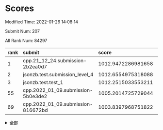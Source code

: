 # Scores

Modified Time: 2022-01-26 14:08:14

Submit Num: 207

All Rank Num: 84297

| rank |               submit               |       score        |       sigma        | pk_num |
| :--- | :--------------------------------- | :----------------- | :----------------- | :----- |
| 1    | cpp.21_12_24.submission-2b2ea0d7   | 1012.9472286981658 | 0.8084751482703283 | 1627   |
| 2    | jsonzb.test.submission_level_4     | 1012.6554975318088 | 0.7904026033779142 | 1630   |
| 3    | jsonzb.test.test_1                 | 1012.2515033553211 | 0.8169937759902379 | 1632   |
| 55   | cpp.2022_01_09.submission-5b0e3de2 | 1005.2014725729044 | 0.7081040104673555 | 1631   |
| 69   | cpp.2022_01_09.submission-816672bd | 1003.8397968751822 | 0.7259989890320863 | 1627   |


<details>
<summary>全部</summary>

| rank |                 submit                 |       score        |       sigma        | pk_num |
| :--- | :------------------------------------- | :----------------- | :----------------- | :----- |
| 1    | cpp.21_12_24.submission-2b2ea0d7       | 1012.9472286981658 | 0.8084751482703283 | 1627   |
| 2    | jsonzb.test.submission_level_4         | 1012.6554975318088 | 0.7904026033779142 | 1630   |
| 3    | jsonzb.test.test_1                     | 1012.2515033553211 | 0.8169937759902379 | 1632   |
| 4    | gobigger.level_3.submission_level_3_10 | 1011.5833371559553 | 0.7616402810678786 | 1627   |
| 5    | gobigger.level_3.submission_level_3_16 | 1011.2941310661145 | 0.7858675921513922 | 1628   |
| 6    | gobigger.level_3.submission_level_3_42 | 1011.1662536862426 | 0.7676628771479114 | 1628   |
| 7    | gobigger.level_3.submission_level_3_19 | 1011.1171988690152 | 0.7808164555176803 | 1625   |
| 8    | gobigger.level_3.submission_level_3_32 | 1011.1038950665927 | 0.7790813234762544 | 1627   |
| 9    | gobigger.level_3.submission_level_3_3  | 1010.9267541450993 | 0.7937641044082576 | 1627   |
| 10   | gobigger.level_3.submission_level_3_31 | 1010.9004736000635 | 0.7733780639314999 | 1628   |
| 11   | gobigger.level_3.submission_level_3_48 | 1010.837810634825  | 0.7481623999494071 | 1633   |
| 12   | gobigger.level_3.submission_level_3_43 | 1010.7435942987223 | 0.7690545596896243 | 1629   |
| 13   | gobigger.level_3.submission_level_3_2  | 1010.7228764464375 | 0.7704156663135007 | 1630   |
| 14   | gobigger.level_3.submission_level_3_44 | 1010.5951082840842 | 0.770084654755791  | 1633   |
| 15   | gobigger.level_3.submission_level_3_24 | 1010.5898015831525 | 0.7808038050535294 | 1634   |
| 16   | gobigger.level_3.submission_level_3_7  | 1010.4962029838094 | 0.8063449368126224 | 1631   |
| 17   | gobigger.level_3.submission_level_3_29 | 1010.469412624385  | 0.7783721073538148 | 1625   |
| 18   | gobigger.level_3.submission_level_3_49 | 1010.3953112182161 | 0.767185896617795  | 1626   |
| 19   | gobigger.level_3.submission_level_3_36 | 1010.3924593500266 | 0.7645320282333802 | 1628   |
| 20   | gobigger.level_3.submission_level_3_22 | 1010.3686752123872 | 0.749830837466825  | 1632   |
| 21   | gobigger.level_3.submission_level_3_46 | 1010.3655398590704 | 0.7512310833717148 | 1629   |
| 22   | gobigger.level_3.submission_level_3_47 | 1010.3223166196128 | 0.7466181108050355 | 1632   |
| 23   | gobigger.level_3.submission_level_3_0  | 1010.1321583258901 | 0.7638274438679562 | 1625   |
| 24   | gobigger.level_3.submission_level_3_6  | 1010.1312477935919 | 0.7595368676306261 | 1627   |
| 25   | gobigger.level_3.submission_level_3_40 | 1010.1255324594595 | 0.7946495185473562 | 1629   |
| 26   | gobigger.level_3.submission_level_3_23 | 1010.1088412251842 | 0.7732358073254737 | 1632   |
| 27   | gobigger.level_3.submission_level_3_45 | 1009.97177422503   | 0.7485782923705439 | 1628   |
| 28   | gobigger.level_3.submission_level_3_35 | 1009.9402693687852 | 0.7672353892204802 | 1624   |
| 29   | gobigger.level_3.submission_level_3_33 | 1009.902952500852  | 0.7584152209110855 | 1629   |
| 30   | gobigger.level_3.submission_level_3_34 | 1009.8799024625513 | 0.7290535288992268 | 1628   |
| 31   | gobigger.level_3.submission_level_3_39 | 1009.8200176603028 | 0.7548437155138993 | 1630   |
| 32   | gobigger.level_3.submission_level_3_12 | 1009.8120042403723 | 0.7533659011247201 | 1626   |
| 33   | gobigger.level_3.submission_level_3_20 | 1009.8013646610922 | 0.7492788732542189 | 1633   |
| 34   | gobigger.level_3.submission_level_3_9  | 1009.7692948305213 | 0.7439028535599409 | 1629   |
| 35   | gobigger.level_3.submission_level_3_18 | 1009.720216654676  | 0.7438049275812741 | 1629   |
| 36   | gobigger.level_3.submission_level_3_15 | 1009.7086304780782 | 0.7501930084414362 | 1631   |
| 37   | gobigger.level_3.submission_level_3_26 | 1009.6885957043179 | 0.7549986762060884 | 1627   |
| 38   | gobigger.level_3.submission_level_3_30 | 1009.6419874126886 | 0.765569435460998  | 1630   |
| 39   | gobigger.level_3.submission_level_3_11 | 1009.6028266684652 | 0.7521717463719124 | 1626   |
| 40   | gobigger.level_3.submission_level_3_38 | 1009.5617974242208 | 0.7831783468676182 | 1628   |
| 41   | gobigger.level_3.submission_level_3_8  | 1009.5508276424196 | 0.7563280541708437 | 1627   |
| 42   | gobigger.level_3.submission_level_3_14 | 1009.5309561148887 | 0.7576098842127035 | 1629   |
| 43   | gobigger.level_3.submission_level_3_4  | 1009.2919205509161 | 0.7524499804389809 | 1631   |
| 44   | gobigger.level_3.submission_level_3_27 | 1009.2291442620514 | 0.7336923617029262 | 1626   |
| 45   | gobigger.level_3.submission_level_3_28 | 1009.1139429552105 | 0.7367770750529956 | 1631   |
| 46   | gobigger.level_3.submission_level_3_13 | 1009.0793282980762 | 0.7318654209101717 | 1629   |
| 47   | gobigger.level_3.submission_level_3_5  | 1009.0777163557373 | 0.7620229786439972 | 1629   |
| 48   | gobigger.level_3.submission_level_3_41 | 1009.0414582404209 | 0.7622853968879083 | 1630   |
| 49   | gobigger.level_3.submission_level_3_25 | 1009.0349025570353 | 0.7449549001118403 | 1627   |
| 50   | gobigger.level_3.submission_level_3_37 | 1008.5701557470943 | 0.7482945998388415 | 1627   |
| 51   | gobigger.level_3.submission_level_3_21 | 1008.4496933315155 | 0.7525163555515815 | 1628   |
| 52   | gobigger.level_3.submission_level_3_1  | 1008.3090007833842 | 0.7505122469691442 | 1626   |
| 53   | gobigger.level_3.submission_level_3_17 | 1007.7012927559999 | 0.7218597417615685 | 1627   |
| 54   | gobigger.level_1.submission_level_1_13 | 1005.2599018342589 | 0.7237894484514282 | 1631   |
| 55   | cpp.2022_01_09.submission-5b0e3de2     | 1005.2014725729044 | 0.7081040104673555 | 1631   |
| 56   | gobigger.level_1.submission_level_1_36 | 1004.9796471065273 | 0.7321880604898029 | 1630   |
| 57   | gobigger.level_1.submission_level_1_22 | 1004.5604230461292 | 0.7191232496207548 | 1631   |
| 58   | gobigger.level_1.submission_level_1_11 | 1004.3999809060215 | 0.7200185451897184 | 1631   |
| 59   | gobigger.level_1.submission_level_1_32 | 1004.3715809217852 | 0.715419189502074  | 1634   |
| 60   | gobigger.level_1.submission_level_1_46 | 1004.3163900579108 | 0.721482325605157  | 1629   |
| 61   | gobigger.level_1.submission_level_1_7  | 1004.2849490373898 | 0.7226825157641774 | 1627   |
| 62   | gobigger.level_1.submission_level_1_25 | 1004.2008527172674 | 0.7156942747496766 | 1624   |
| 63   | gobigger.level_1.submission_level_1_40 | 1004.1950189788938 | 0.7189619760909463 | 1634   |
| 64   | gobigger.level_1.submission_level_1_42 | 1004.1674292176426 | 0.7185397874341225 | 1631   |
| 65   | gobigger.level_1.submission_level_1_21 | 1004.127927692708  | 0.7257566390881027 | 1627   |
| 66   | gobigger.level_1.submission_level_1_20 | 1004.0552972342268 | 0.7081739202986476 | 1628   |
| 67   | gobigger.level_1.submission_level_1_14 | 1004.007966924615  | 0.7137707587529202 | 1627   |
| 68   | gobigger.level_1.submission_level_1_16 | 1003.9110870152036 | 0.7369085711601229 | 1624   |
| 69   | cpp.2022_01_09.submission-816672bd     | 1003.8397968751822 | 0.7259989890320863 | 1627   |
| 70   | gobigger.level_1.submission_level_1_23 | 1003.8108865086086 | 0.7058198771659719 | 1626   |
| 71   | gobigger.level_1.submission_level_1_49 | 1003.6831725942983 | 0.7128374152998782 | 1631   |
| 72   | gobigger.level_1.submission_level_1_29 | 1003.65815561479   | 0.7091337731015134 | 1627   |
| 73   | gobigger.level_1.submission_level_1_10 | 1003.6095059052615 | 0.7193903556963729 | 1631   |
| 74   | gobigger.level_1.submission_level_1_24 | 1003.5590223940311 | 0.7131873299335473 | 1631   |
| 75   | gobigger.level_1.submission_level_1_6  | 1003.5443201233733 | 0.7043522864592243 | 1629   |
| 76   | gobigger.level_1.submission_level_1_19 | 1003.5240827948087 | 0.7231050419304451 | 1630   |
| 77   | gobigger.level_1.submission_level_1_43 | 1003.5226270054667 | 0.7091439197962721 | 1626   |
| 78   | gobigger.level_1.submission_level_1_9  | 1003.4837937975586 | 0.718168211517961  | 1626   |
| 79   | gobigger.level_1.submission_level_1_12 | 1003.4556453828567 | 0.708319986544836  | 1631   |
| 80   | gobigger.level_1.submission_level_1_44 | 1003.4430399032167 | 0.7211707556202247 | 1632   |
| 81   | gobigger.level_1.submission_level_1_45 | 1003.4347366773152 | 0.7137567510064878 | 1627   |
| 82   | gobigger.level_1.submission_level_1_41 | 1003.3606512188011 | 0.7134847136348765 | 1630   |
| 83   | gobigger.level_1.submission_level_1_39 | 1003.3048421356725 | 0.710145933603794  | 1628   |
| 84   | gobigger.level_1.submission_level_1_31 | 1003.282913073222  | 0.718520310858056  | 1630   |
| 85   | gobigger.level_1.submission_level_1_1  | 1003.2025920432623 | 0.722396423255389  | 1628   |
| 86   | gobigger.level_1.submission_level_1_38 | 1003.1185819451906 | 0.7266837775850933 | 1628   |
| 87   | gobigger.level_1.submission_level_1_48 | 1003.0846152048592 | 0.7189898631460365 | 1624   |
| 88   | gobigger.level_1.submission_level_1_27 | 1003.0799062918319 | 0.718635124805446  | 1626   |
| 89   | gobigger.level_1.submission_level_1_33 | 1002.8803588179865 | 0.7159707650531159 | 1628   |
| 90   | gobigger.level_1.submission_level_1_37 | 1002.8331003599454 | 0.7191024594386887 | 1633   |
| 91   | gobigger.level_1.submission_level_1_0  | 1002.8278256770346 | 0.7151089541051577 | 1628   |
| 92   | gobigger.level_1.submission_level_1_15 | 1002.8093095180882 | 0.7015101965587421 | 1631   |
| 93   | gobigger.level_1.submission_level_1_26 | 1002.7325670897619 | 0.7252528559629037 | 1628   |
| 94   | gobigger.level_1.submission_level_1_30 | 1002.6979605250644 | 0.7057133360125614 | 1629   |
| 95   | gobigger.level_1.submission_level_1_35 | 1002.6561219784688 | 0.7085633745177066 | 1628   |
| 96   | gobigger.level_1.submission_level_1_34 | 1002.4308477643427 | 0.699729276769741  | 1629   |
| 97   | gobigger.level_1.submission_level_1_17 | 1002.3847084522423 | 0.7184381523228789 | 1631   |
| 98   | gobigger.level_1.submission_level_1_18 | 1002.3443412116411 | 0.7164967899449737 | 1626   |
| 99   | gobigger.level_1.submission_level_1_28 | 1002.2475410700338 | 0.720274351343848  | 1630   |
| 100  | gobigger.level_1.submission_level_1_47 | 1002.0951256509287 | 0.7177850865970656 | 1629   |
| 101  | gobigger.level_1.submission_level_1_3  | 1002.0429593892527 | 0.7173006229010302 | 1632   |
| 102  | gobigger.level_1.submission_level_1_5  | 1001.8326259882296 | 0.7090464042909765 | 1623   |
| 103  | gobigger.level_1.submission_level_1_4  | 1001.8129280310925 | 0.7107758607341848 | 1632   |
| 104  | gobigger.level_1.submission_level_1_8  | 1001.646810857274  | 0.7070866957481051 | 1624   |
| 105  | gobigger.level_1.submission_level_1_2  | 1001.1515677567147 | 0.6998932303339056 | 1625   |
| 106  | gobigger.random.submission_random_2    | 997.0115936607573  | 0.7002557363699174 | 1632   |
| 107  | gobigger.random.submission_random_48   | 996.876085404052   | 0.7235366718717879 | 1631   |
| 108  | gobigger.random.submission_random_18   | 996.8002913702879  | 0.7018536508143401 | 1633   |
| 109  | gobigger.random.submission_random_36   | 996.798586024939   | 0.7065158358929182 | 1629   |
| 110  | gobigger.random.submission_random_39   | 996.7313029573638  | 0.7095276819460693 | 1629   |
| 111  | gobigger.random.submission_random_46   | 996.6835992545344  | 0.7068993836489952 | 1626   |
| 112  | gobigger.random.submission_random_5    | 996.6623294956926  | 0.7018054864351797 | 1628   |
| 113  | gobigger.random.submission_random_21   | 996.6552067417865  | 0.7319616749150433 | 1635   |
| 114  | gobigger.random.submission_random_20   | 996.524125576881   | 0.7198005621282628 | 1628   |
| 115  | gobigger.random.submission_random_11   | 996.5019662540016  | 0.7045780204515277 | 1628   |
| 116  | gobigger.random.submission_random_34   | 996.495028861842   | 0.7044952249354586 | 1629   |
| 117  | gobigger.random.submission_random_44   | 996.4788173827627  | 0.7247099133451611 | 1627   |
| 118  | gobigger.random.submission_random_1    | 996.457449587383   | 0.7054012616305299 | 1628   |
| 119  | gobigger.random.submission_random_32   | 996.4391234172538  | 0.7169632255389106 | 1629   |
| 120  | gobigger.random.submission_random_38   | 996.3952933541915  | 0.698205259643008  | 1627   |
| 121  | gobigger.random.submission_random_37   | 996.3813818015642  | 0.7044739857106227 | 1632   |
| 122  | gobigger.random.submission_random_35   | 996.3308634622496  | 0.7006262012068559 | 1630   |
| 123  | gobigger.random.submission_random_30   | 996.2181543897733  | 0.7005653022198739 | 1624   |
| 124  | gobigger.random.submission_random_45   | 996.1845994310929  | 0.7111375179142153 | 1632   |
| 125  | gobigger.random.submission_random_12   | 996.17644055786    | 0.702329185680056  | 1628   |
| 126  | gobigger.random.submission_random_10   | 996.1656975644062  | 0.7062465465749692 | 1631   |
| 127  | gobigger.random.submission_random_14   | 996.1033007543944  | 0.7107298707250261 | 1629   |
| 128  | gobigger.random.submission_random_0    | 996.1010917038647  | 0.7045187096065008 | 1632   |
| 129  | gobigger.random.submission_random_15   | 996.0406461192971  | 0.7240747998067233 | 1633   |
| 130  | gobigger.random.submission_random_25   | 996.0348903979782  | 0.7154179531124235 | 1632   |
| 131  | gobigger.random.submission_random_33   | 995.9828818746083  | 0.7075071226705533 | 1633   |
| 132  | gobigger.random.submission_random_3    | 995.9361717201372  | 0.7065795929676376 | 1630   |
| 133  | gobigger.random.submission_random_19   | 995.8976830168127  | 0.7095407430981658 | 1629   |
| 134  | gobigger.random.submission_random_8    | 995.8976330904153  | 0.7135156385560331 | 1633   |
| 135  | gobigger.random.submission_random_7    | 995.8743927033438  | 0.7269802681564765 | 1629   |
| 136  | gobigger.random.submission_random_42   | 995.8646396419124  | 0.716621321303735  | 1630   |
| 137  | gobigger.random.submission_random_22   | 995.815725617117   | 0.7202716407506192 | 1633   |
| 138  | gobigger.random.submission_random_27   | 995.810811790217   | 0.7337019097213825 | 1633   |
| 139  | gobigger.random.submission_random_43   | 995.807267490874   | 0.7000620705315581 | 1630   |
| 140  | gobigger.random.submission_random_47   | 995.7654934849982  | 0.7162084113845134 | 1626   |
| 141  | gobigger.random.submission_random_9    | 995.7165716137174  | 0.7061443606731119 | 1631   |
| 142  | gobigger.random.submission_random_26   | 995.5283118995179  | 0.7120306770366469 | 1631   |
| 143  | gobigger.random.submission_random_6    | 995.5238391278557  | 0.7089107189240117 | 1627   |
| 144  | gobigger.random.submission_random_41   | 995.5093800172361  | 0.7179548890650332 | 1625   |
| 145  | gobigger.random.submission_random_17   | 995.4679608123429  | 0.7096214668351772 | 1628   |
| 146  | gobigger.random.submission_random_28   | 995.4495092392041  | 0.7262517231601503 | 1632   |
| 147  | gobigger.random.submission_random_13   | 995.3866932302639  | 0.7224050877627527 | 1634   |
| 148  | gobigger.random.submission_random_16   | 995.3136633631734  | 0.7122970110159601 | 1631   |
| 149  | gobigger.random.submission_random_24   | 995.2427188123917  | 0.7191743046980601 | 1629   |
| 150  | gobigger.random.submission_random_31   | 995.2047562548341  | 0.7155695347908966 | 1631   |
| 151  | gobigger.random.submission_random_23   | 995.1970569796268  | 0.7152494133218973 | 1631   |
| 152  | gobigger.random.submission_random_49   | 994.9492067611951  | 0.7109577803667907 | 1630   |
| 153  | gobigger.random.submission_random_29   | 994.8400550870837  | 0.7243562542961658 | 1632   |
| 154  | gobigger.random.submission_random_40   | 994.3378018076547  | 0.7149377316606695 | 1628   |
| 155  | gobigger.random.submission_random_4    | 994.1608787550828  | 0.7095417453606445 | 1629   |
| 156  | gobigger.level_2.submission_level_2_10 | 993.2195226178413  | 0.7289566323035394 | 1627   |
| 157  | gobigger.level_2.submission_level_2_32 | 993.1162275917331  | 0.7652908668513485 | 1625   |
| 158  | gobigger.level_2.submission_level_2_31 | 993.0717305706022  | 0.7354948767899223 | 1631   |
| 159  | gobigger.level_2.submission_level_2_38 | 992.9176806364135  | 0.7417651595323312 | 1622   |
| 160  | gobigger.level_2.submission_level_2_4  | 992.8902681988311  | 0.7301148809748391 | 1630   |
| 161  | gobigger.level_2.submission_level_2_25 | 992.7289536761688  | 0.7321779945729153 | 1631   |
| 162  | gobigger.level_2.submission_level_2_15 | 992.6880652103102  | 0.7354315443420143 | 1626   |
| 163  | gobigger.level_2.submission_level_2_16 | 992.6828133193854  | 0.74593346279173   | 1627   |
| 164  | gobigger.level_2.submission_level_2_5  | 992.619385876685   | 0.7556935728658825 | 1630   |
| 165  | gobigger.level_2.submission_level_2_39 | 992.599864391283   | 0.7555788582039257 | 1632   |
| 166  | gobigger.level_2.submission_level_2_1  | 992.576663522844   | 0.7397146548494253 | 1628   |
| 167  | gobigger.level_2.submission_level_2_9  | 992.5552571663468  | 0.741541958579731  | 1628   |
| 168  | gobigger.level_2.submission_level_2_3  | 992.4326580119176  | 0.7297577202152794 | 1630   |
| 169  | gobigger.level_2.submission_level_2_41 | 992.3433103019897  | 0.7356104013905286 | 1628   |
| 170  | gobigger.level_2.submission_level_2_26 | 992.2889552364065  | 0.737889326233072  | 1634   |
| 171  | gobigger.level_2.submission_level_2_42 | 992.2555565188601  | 0.7596266970911983 | 1632   |
| 172  | gobigger.level_2.submission_level_2_45 | 992.2250704729997  | 0.7401535259204558 | 1626   |
| 173  | gobigger.level_2.submission_level_2_33 | 992.2246868222273  | 0.7313738606620219 | 1628   |
| 174  | gobigger.level_2.submission_level_2_28 | 992.1783763322924  | 0.7390792191354248 | 1627   |
| 175  | gobigger.level_2.submission_level_2_22 | 992.1735573090573  | 0.7508017912876355 | 1632   |
| 176  | gobigger.level_2.submission_level_2_40 | 992.1533776475871  | 0.764179797990558  | 1627   |
| 177  | gobigger.level_2.submission_level_2_24 | 992.1508424160764  | 0.7640432790666898 | 1627   |
| 178  | gobigger.level_2.submission_level_2_27 | 992.1156204824507  | 0.7382568505399228 | 1631   |
| 179  | gobigger.level_2.submission_level_2_12 | 992.1006188055986  | 0.7448285723816486 | 1633   |
| 180  | gobigger.level_2.submission_level_2_6  | 992.0408100235342  | 0.740857912193569  | 1629   |
| 181  | gobigger.level_2.submission_level_2_48 | 992.0377267780123  | 0.7628275531179468 | 1630   |
| 182  | gobigger.level_2.submission_level_2_43 | 991.930829839144   | 0.7430958171470955 | 1629   |
| 183  | gobigger.level_2.submission_level_2_11 | 991.8818238481882  | 0.7441022082515075 | 1628   |
| 184  | gobigger.level_2.submission_level_2_49 | 991.8681663250561  | 0.7523195998293858 | 1629   |
| 185  | gobigger.level_2.submission_level_2_29 | 991.8467483075452  | 0.7454973419839019 | 1628   |
| 186  | gobigger.level_2.submission_level_2_19 | 991.8290661787363  | 0.7631344704660155 | 1628   |
| 187  | gobigger.level_2.submission_level_2_23 | 991.8041075068808  | 0.7584275257801965 | 1632   |
| 188  | gobigger.level_2.submission_level_2_8  | 991.7727775294929  | 0.7463352557420911 | 1627   |
| 189  | gobigger.level_2.submission_level_2_46 | 991.7703953949242  | 0.7524705959257841 | 1628   |
| 190  | gobigger.level_2.submission_level_2_17 | 991.706056979129   | 0.7526694561018292 | 1628   |
| 191  | gobigger.level_2.submission_level_2_13 | 991.6705829810044  | 0.7479926255436127 | 1629   |
| 192  | gobigger.level_2.submission_level_2_34 | 991.4769215217019  | 0.7607866667781006 | 1626   |
| 193  | gobigger.level_2.submission_level_2_0  | 991.4586441080044  | 0.750443322068289  | 1631   |
| 194  | gobigger.level_2.submission_level_2_2  | 991.2579401766034  | 0.7543506967203071 | 1626   |
| 195  | gobigger.level_2.submission_level_2_14 | 991.1831293919685  | 0.7495594996569088 | 1626   |
| 196  | gobigger.level_2.submission_level_2_21 | 991.1061328749508  | 0.7472751898567895 | 1630   |
| 197  | gobigger.level_2.submission_level_2_18 | 991.0100285601193  | 0.7674532979390386 | 1627   |
| 198  | gobigger.level_2.submission_level_2_7  | 990.9255525417329  | 0.7620839225620748 | 1629   |
| 199  | gobigger.level_2.submission_level_2_47 | 990.8529059823627  | 0.7600855468279522 | 1628   |
| 200  | gobigger.level_2.submission_level_2_20 | 990.8219387420681  | 0.7677386725128246 | 1629   |
| 201  | gobigger.level_2.submission_level_2_30 | 990.6764293208319  | 0.7631592392860339 | 1626   |
| 202  | gobigger.level_2.submission_level_2_37 | 990.4589886215236  | 0.7677000010682864 | 1626   |
| 203  | gobigger.level_2.submission_level_2_44 | 989.7598674408976  | 0.7642831662336654 | 1627   |
| 204  | gobigger.level_2.submission_level_2_36 | 989.6231760607918  | 0.7645545562539989 | 1626   |
| 205  | gobigger.level_2.submission_level_2_35 | 989.613551867172   | 0.766117818197215  | 1628   |
| 206  | gobigger.none.submission_none_0        | 978.4679302130638  | 1.3252659980508072 | 1632   |
| 207  | gobigger.none.submission_none_1        | 975.5976909557031  | 1.5277471581046214 | 1628   |

</details>